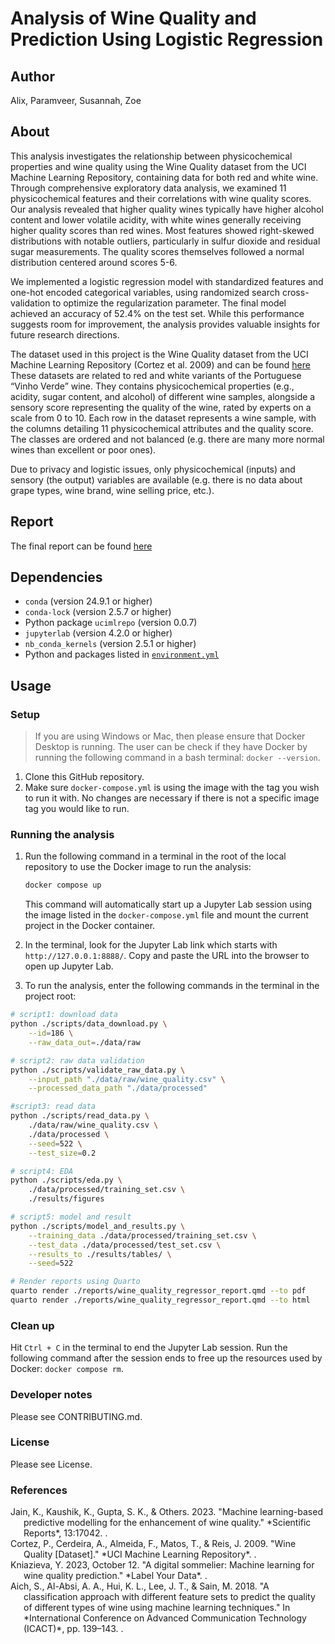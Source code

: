 # Analysis of Wine Quality and Prediction Using Logistic Regression

## Author

Alix, Paramveer, Susannah, Zoe

## About

This analysis investigates the relationship between physicochemical properties and wine quality using the Wine Quality dataset from the UCI Machine Learning Repository, containing data for both red and white wine. Through comprehensive exploratory data analysis, we examined 11 physicochemical features and their correlations with wine quality scores. Our analysis revealed that higher quality wines typically have higher alcohol content and lower volatile acidity, with white wines generally receiving higher quality scores than red wines. Most features showed right-skewed distributions with notable outliers, particularly in sulfur dioxide and residual sugar measurements. The quality scores themselves followed a normal distribution centered around scores 5-6.

We implemented a logistic regression model with standardized features and one-hot encoded categorical variables, using randomized search cross-validation to optimize the regularization parameter. The final model achieved an accuracy of 52.4% on the test set. While this performance suggests room for improvement, the analysis provides valuable insights for future research directions.

The dataset used in this project is the Wine Quality dataset from the UCI Machine Learning Repository (Cortez et al. 2009) and can be found [here](https://archive.ics.uci.edu/dataset/186/wine+quality.) These datasets are related to red and white variants of the Portuguese “Vinho Verde” wine. They contains physicochemical properties (e.g., acidity, sugar content, and alcohol) of different wine samples, alongside a sensory score representing the quality of the wine, rated by experts on a scale from 0 to 10. Each row in the dataset represents a wine sample, with the columns detailing 11 physicochemical attributes and the quality score. The classes are ordered and not balanced (e.g. there are many more normal wines than excellent or poor ones).

Due to privacy and logistic issues, only physicochemical (inputs) and sensory (the output) variables are available (e.g. there is no data about grape types, wine brand, wine selling price, etc.).

## Report

The final report can be found [here](https://github.com/UBC-MDS/wine-quality-regressor-group-2/blob/main/reports/wine_quality_regressor_report.html)

## Dependencies

- `conda` (version 24.9.1 or higher)
- `conda-lock` (version 2.5.7 or higher)
- Python package `ucimlrepo` (version 0.0.7)
- `jupyterlab` (version 4.2.0 or higher)
- `nb_conda_kernels` (version 2.5.1 or higher)
- Python and packages listed in [`environment.yml`](https://github.com/UBC-MDS/wine-quality-regressor-group-2/blob/main/environment.yml)

## Usage

### Setup

> If you are using Windows or Mac, then please ensure that Docker Desktop is running. The user can be check if they have Docker by running the following command in a bash terminal: `docker --version`.

1. Clone this GitHub repository.
2. Make sure `docker-compose.yml` is using the image with the tag you wish to run it with. No changes are necessary if there is not a specific image tag you would like to run.

### Running the analysis

1. Run the following command in a terminal in the root of the local repository to use the Docker image to run the analysis:

    ```bash
    docker compose up
    ```

    This command will automatically start up a Jupyter Lab session using the image listed in the `docker-compose.yml` file and mount the current project in the Docker container.

2. In the terminal, look for the Jupyter Lab link which starts with `http://127.0.0.1:8888/`. Copy and paste the URL into the browser to open up Jupyter Lab.

3. To run the analysis, enter the following commands in the terminal in the project root:

```bash
# script1: download data
python ./scripts/data_download.py \
    --id=186 \
    --raw_data_out=./data/raw

# script2: raw data validation
python ./scripts/validate_raw_data.py \
    --input_path "./data/raw/wine_quality.csv" \
    --processed_data_path "./data/processed"

#script3: read data
python ./scripts/read_data.py \
    ./data/raw/wine_quality.csv \
    ./data/processed \
    --seed=522 \
    --test_size=0.2

# script4: EDA
python ./scripts/eda.py \
    ./data/processed/training_set.csv \
    ./results/figures

# script5: model and result
python ./scripts/model_and_results.py \
    --training_data ./data/processed/training_set.csv \
    --test_data ./data/processed/test_set.csv \
    --results_to ./results/tables/ \
    --seed=522

# Render reports using Quarto
quarto render ./reports/wine_quality_regressor_report.qmd --to pdf
quarto render ./reports/wine_quality_regressor_report.qmd --to html
```

### Clean up

Hit `Ctrl + C` in the terminal to end the Jupyter Lab session. Run the following command after the session ends to free up the resources used by Docker: `docker compose rm`.

### Developer notes

Please see CONTRIBUTING.md.

### License

Please see License.

### References

<div id="refs" class="references hanging-indent">

<div id="ref-Jain2023">
Jain, K., Kaushik, K., Gupta, S. K., & Others. 2023. "Machine learning-based predictive modelling for the enhancement of wine quality." *Scientific Reports*, 13:17042. <https://doi.org/10.1038/s41598-023-44111-9>.
</div>

<div id="ref-Cortez2009">
Cortez, P., Cerdeira, A., Almeida, F., Matos, T., & Reis, J. 2009. "Wine Quality [Dataset]." *UCI Machine Learning Repository*. <https://doi.org/10.24432/C56S3T>.
</div>

<div id="ref-Kniazieva2023">
Kniazieva, Y. 2023, October 12. "A digital sommelier: Machine learning for wine quality prediction." *Label Your Data*. <https://labelyourdata.com/articles/machine-learning-for-wine-quality-prediction>.
</div>

<div id="ref-Aich2018">
Aich, S., Al-Absi, A. A., Hui, K. L., Lee, J. T., & Sain, M. 2018. "A classification approach with different feature sets to predict the quality of different types of wine using machine learning techniques." In *International Conference on Advanced Communication Technology (ICACT)*, pp. 139–143. <https://doi.org/10.23919/ICACT.2018.8323674>.
</div>

</div>